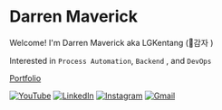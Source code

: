 # Darren Maverick
Welcome! I'm Darren Maverick aka LGKentang (🥔감자 )

Interested in `Process Automation`, `Backend` , and `DevOps`

[Portfolio](https://www.darren-maverick.com/)

[![YouTube](https://img.shields.io/badge/YouTube-%23FF0000.svg?logo=YouTube&logoColor=white)](https://www.youtube.com/@darrenmaverick) 
[![LinkedIn](https://img.shields.io/badge/LinkedIn-%230077B5.svg?logo=linkedin&logoColor=white)](https://www.linkedin.com/in/darren-maverick/) 
[![Instagram](https://img.shields.io/badge/Instagram-%23E4405F.svg?logo=Instagram&logoColor=white)](https://www.instagram.com/darrenmav/) 
[![Gmail](https://img.shields.io/badge/Gmail-%23EE8800.svg?logo=Gmail&logoColor=white)](mailto:darrenmaverickz@gmail.com) 
